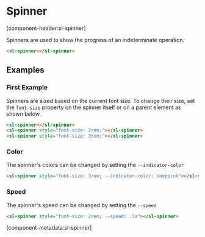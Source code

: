 # Spinner

[component-header:sl-spinner]

Spinners are used to show the progress of an indeterminate operation.

```html preview
<sl-spinner></sl-spinner>
```

## Examples

### First Example

Spinners are sized based on the current font size. To change their size, set the `font-size` property on the spinner itself or on a parent element as shown below.

```html preview
<sl-spinner></sl-spinner>
<sl-spinner style="font-size: 2rem;"></sl-spinner>
<sl-spinner style="font-size: 3rem;"></sl-spinner>
```

### Color

The spinner's colors can be changed by setting the `--indicator-color`

```html preview
<sl-spinner style="font-size: 3rem; --indicator-color: deeppink"></sl-spinner>
```

### Speed

The spinner's speed can be changed by setting the `--speed`

```html preview
<sl-spinner style="font-size: 2rem; --speed: .5s"></sl-spinner>
```

[component-metadata:sl-spinner]
